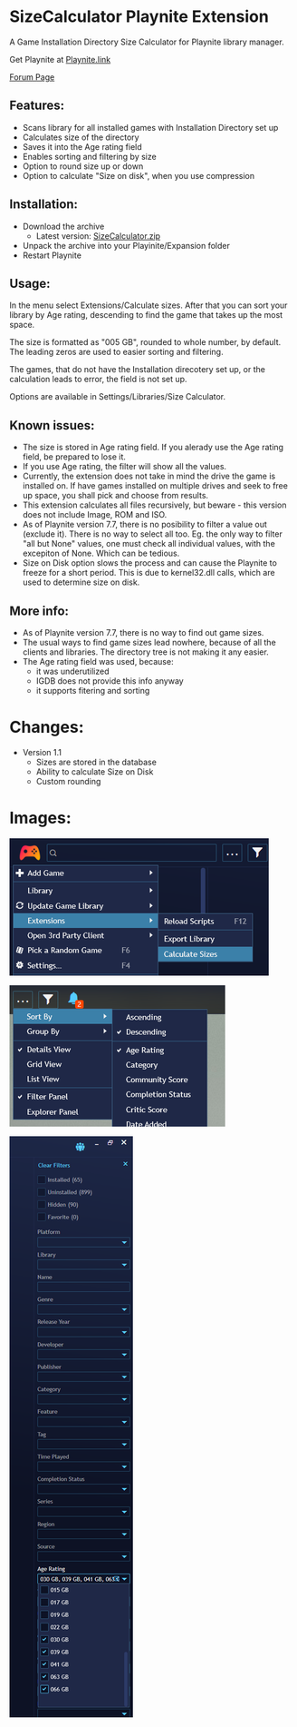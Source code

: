 # SizeCalculator Playnite Extension
A Game Installation Directory Size Calculator for Playnite library manager.

Get Playnite at [Playnite.link](https://playnite.link/)

[Forum Page](https://playnite.link/forum/thread-280.html)

## Features:
- Scans library for all installed games with Installation Directory set up
- Calculates size of the directory
- Saves it into the Age rating field
- Enables sorting and filtering by size
- Option to round size up or down
- Option to calculate "Size on disk", when you use compression

## Installation:

- Download the archive
  - Latest version: [SizeCalculator.zip](https://github.com/Gerren/SizeCalculator/blob/master/SizeCalculator.zip)
- Unpack the archive into your Playinite/Expansion folder
- Restart Playnite

## Usage:

In the menu select Extensions/Calculate sizes. After that you can sort your library by Age rating, descending to find the game that takes up the most space.

The size is formatted as "005 GB", rounded to whole number, by default. The leading zeros are used to easier sorting and filtering.

The games, that do not have the Installation direcotery set up, or the calculation leads to error, the field is not set up.

Options are available in Settings/Libraries/Size Calculator.

## Known issues:
- The size is stored in Age rating field. If you alerady use the Age rating field, be prepared to lose it.
- If you use Age rating, the filter will show all the values.
- Currently, the extension does not take in mind the drive the game is installed on. If have games installed on multiple drives and seek to free up space, you shall pick and choose from results.
- This extension calculates all files recursively, but beware - this version does not include Image, ROM and ISO.
- As of Playnite version 7.7, there is no posibility to filter a value out (exclude it). There is no way to select all too. Eg. the only way to filter "all but None" values, one must check all individual values, with the excepiton of None. Which can be tedious.
- Size on Disk option slows the process and can cause the Playnite to freeze for a short period. This is due to kernel32.dll calls, which are used to determine size on disk.

## More info:
- As of Playnite version 7.7, there is no way to find out game sizes.
- The usual ways to find game sizes lead nowhere, because of all the clients and libraries. The directory tree is not making it any easier.
- The Age rating field was used, because:
  - it was underutilized
  - IGDB does not provide this info anyway
  - it supports fitering and sorting
  
# Changes:
- Version 1.1
  - Sizes are stored in the database
  - Ability to calculate Size on Disk
  - Custom rounding

# Images:

![Calculate Sizes](/Playnite_calculate.png)

![Sort](/Playnite_sort.png)

![Filter](/Playnite_filter.png)
